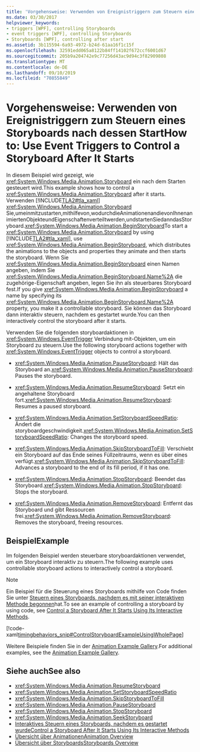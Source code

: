 ```yaml
---
title: 'Vorgehensweise: Verwenden von Ereignistriggern zum Steuern eines Storyboards nach dessen Start'
ms.date: 03/30/2017
helpviewer_keywords:
- triggers [WPF], controlling Storyboards
- event triggers [WPF], controlling Storyboards
- Storyboards [WPF], controlling after start
ms.assetid: 3b115594-6a93-4972-b24d-61aa16f1c15f
ms.openlocfilehash: 32591edd065a8122b84ff14102f672ccf6001d67
ms.sourcegitcommit: 205b9a204742e9c77256d43ac9d94c3f82909808
ms.translationtype: MT
ms.contentlocale: de-DE
ms.lasthandoff: 09/10/2019
ms.locfileid: "70855849"
---
```

# <a name="how-to-use-event-triggers-to-control-a-storyboard-after-it-starts"></a><span data-ttu-id="5328c-102">Vorgehensweise: Verwenden von Ereignistriggern zum Steuern eines Storyboards nach dessen Start</span><span class="sxs-lookup"><span data-stu-id="5328c-102">How to: Use Event Triggers to Control a Storyboard After It Starts</span></span>

<span data-ttu-id="5328c-103">In diesem Beispiel wird gezeigt, wie <xref:System.Windows.Media.Animation.Storyboard> ein nach dem Starten gesteuert wird.</span><span class="sxs-lookup"><span data-stu-id="5328c-103">This example shows how to control a <xref:System.Windows.Media.Animation.Storyboard> after it starts.</span></span> <span data-ttu-id="5328c-104">Verwenden [!INCLUDE[TLA2#tla_xaml](../../../../includes/tla2sharptla-xaml-md.md)] <xref:System.Windows.Media.Animation.Storyboard> Sie,umeinmitzustarten,mithilfevon,wodurchdieAnimationenandievonIhnenanimiertenObjekteundEigenschaftenverteiltwerden,undstartenSiedanndasStoryboard.<xref:System.Windows.Media.Animation.BeginStoryboard></span><span class="sxs-lookup"><span data-stu-id="5328c-104">To start a <xref:System.Windows.Media.Animation.Storyboard> by using [!INCLUDE[TLA2#tla_xaml](../../../../includes/tla2sharptla-xaml-md.md)], use <xref:System.Windows.Media.Animation.BeginStoryboard>, which distributes the animations to the objects and properties they animate and then starts the storyboard.</span></span> <span data-ttu-id="5328c-105">Wenn Sie <xref:System.Windows.Media.Animation.BeginStoryboard> einen Namen angeben, indem Sie <xref:System.Windows.Media.Animation.BeginStoryboard.Name%2A> die zugehörige-Eigenschaft angeben, legen Sie ihn als steuerbares Storyboard fest.</span><span class="sxs-lookup"><span data-stu-id="5328c-105">If you give <xref:System.Windows.Media.Animation.BeginStoryboard> a name by specifying its <xref:System.Windows.Media.Animation.BeginStoryboard.Name%2A> property, you make it a controllable storyboard.</span></span> <span data-ttu-id="5328c-106">Sie können das Storyboard dann interaktiv steuern, nachdem es gestartet wurde.</span><span class="sxs-lookup"><span data-stu-id="5328c-106">You can then interactively control the storyboard after it starts.</span></span>

<span data-ttu-id="5328c-107">Verwenden Sie die folgenden storyboardaktionen in <xref:System.Windows.EventTrigger> Verbindung mit-Objekten, um ein Storyboard zu steuern.</span><span class="sxs-lookup"><span data-stu-id="5328c-107">Use the following storyboard actions together with <xref:System.Windows.EventTrigger> objects to control a storyboard.</span></span>

- <span data-ttu-id="5328c-108"><xref:System.Windows.Media.Animation.PauseStoryboard>: Hält das Storyboard an.</span><span class="sxs-lookup"><span data-stu-id="5328c-108"><xref:System.Windows.Media.Animation.PauseStoryboard>: Pauses the storyboard.</span></span>

- <span data-ttu-id="5328c-109"><xref:System.Windows.Media.Animation.ResumeStoryboard>: Setzt ein angehaltene Storyboard fort.</span><span class="sxs-lookup"><span data-stu-id="5328c-109"><xref:System.Windows.Media.Animation.ResumeStoryboard>: Resumes a paused storyboard.</span></span>

- <span data-ttu-id="5328c-110"><xref:System.Windows.Media.Animation.SetStoryboardSpeedRatio>: Ändert die storyboardgeschwindigkeit.</span><span class="sxs-lookup"><span data-stu-id="5328c-110"><xref:System.Windows.Media.Animation.SetStoryboardSpeedRatio>: Changes the storyboard speed.</span></span>

- <span data-ttu-id="5328c-111"><xref:System.Windows.Media.Animation.SkipStoryboardToFill>: Verschiebt ein Storyboard auf das Ende seines Füllzeitraums, wenn es über eines verfügt.</span><span class="sxs-lookup"><span data-stu-id="5328c-111"><xref:System.Windows.Media.Animation.SkipStoryboardToFill>: Advances a storyboard to the end of its fill period, if it has one.</span></span>

- <span data-ttu-id="5328c-112"><xref:System.Windows.Media.Animation.StopStoryboard>: Beendet das Storyboard.</span><span class="sxs-lookup"><span data-stu-id="5328c-112"><xref:System.Windows.Media.Animation.StopStoryboard>: Stops the storyboard.</span></span>

- <span data-ttu-id="5328c-113"><xref:System.Windows.Media.Animation.RemoveStoryboard>: Entfernt das Storyboard und gibt Ressourcen frei.</span><span class="sxs-lookup"><span data-stu-id="5328c-113"><xref:System.Windows.Media.Animation.RemoveStoryboard>: Removes the storyboard, freeing resources.</span></span>

## <a name="example"></a><span data-ttu-id="5328c-114">Beispiel</span><span class="sxs-lookup"><span data-stu-id="5328c-114">Example</span></span>

<span data-ttu-id="5328c-115">Im folgenden Beispiel werden steuerbare storyboardaktionen verwendet, um ein Storyboard interaktiv zu steuern.</span><span class="sxs-lookup"><span data-stu-id="5328c-115">The following example uses controllable storyboard actions to interactively control a storyboard.</span></span>

> [!NOTE]
> <span data-ttu-id="5328c-116">Ein Beispiel für die Steuerung eines Storyboards mithilfe von Code finden Sie unter [Steuern eines Storyboards, nachdem es mit seiner interaktiven Methode begonnen](how-to-control-a-storyboard-after-it-starts.md)hat.</span><span class="sxs-lookup"><span data-stu-id="5328c-116">To see an example of controlling a storyboard by using code, see [Control a Storyboard After It Starts Using Its Interactive Methods](how-to-control-a-storyboard-after-it-starts.md).</span></span>

[!code-xaml[timingbehaviors_snip#ControlStoryboardExampleUsingWholePage](~/samples/snippets/csharp/VS_Snippets_Wpf/timingbehaviors_snip/CSharp/ControlStoryboardExample.xaml#controlstoryboardexampleusingwholepage)]

<span data-ttu-id="5328c-117">Weitere Beispiele finden Sie in der [Animation Example Gallery](https://go.microsoft.com/fwlink/?LinkID=159969).</span><span class="sxs-lookup"><span data-stu-id="5328c-117">For additional examples, see the [Animation Example Gallery](https://go.microsoft.com/fwlink/?LinkID=159969).</span></span>

## <a name="see-also"></a><span data-ttu-id="5328c-118">Siehe auch</span><span class="sxs-lookup"><span data-stu-id="5328c-118">See also</span></span>

- <xref:System.Windows.Media.Animation.ResumeStoryboard>
- <xref:System.Windows.Media.Animation.SetStoryboardSpeedRatio>
- <xref:System.Windows.Media.Animation.SkipStoryboardToFill>
- <xref:System.Windows.Media.Animation.PauseStoryboard>
- <xref:System.Windows.Media.Animation.StopStoryboard>
- <xref:System.Windows.Media.Animation.SeekStoryboard>
- [<span data-ttu-id="5328c-119">Interaktives Steuern eines Storyboards, nachdem es gestartet wurde</span><span class="sxs-lookup"><span data-stu-id="5328c-119">Control a Storyboard After It Starts Using Its Interactive Methods</span></span>](how-to-control-a-storyboard-after-it-starts.md)
- [<span data-ttu-id="5328c-120">Übersicht über Animationen</span><span class="sxs-lookup"><span data-stu-id="5328c-120">Animation Overview</span></span>](animation-overview.md)
- [<span data-ttu-id="5328c-121">Übersicht über Storyboards</span><span class="sxs-lookup"><span data-stu-id="5328c-121">Storyboards Overview</span></span>](storyboards-overview.md)
